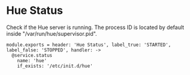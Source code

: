 
# Hue Status

Check if the Hue server is running. The process ID is located by default
inside "/var/run/hue/supervisor.pid".

    module.exports = header: 'Hue Status', label_true: 'STARTED', label_false: 'STOPPED', handler: ->
      @service.status
        name: 'hue'
        if_exists: '/etc/init.d/hue'
